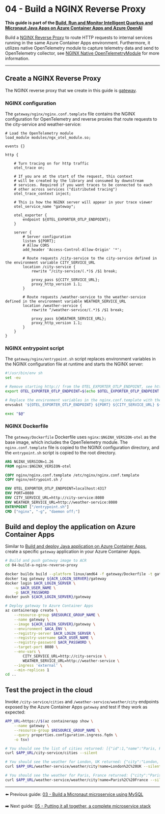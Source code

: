 # 04 - Build a NGINX Reverse Proxy

__This guide is part of the [Build, Run and Monitor Intelligent Quarkus and Micronaut Java Apps on Azure Container Apps and Azure OpenAI](../README.md)__

Build a [NGINX Reverse Proxy](https://docs.nginx.com/nginx/admin-guide/web-server/reverse-proxy/) to route HTTP requests to internal services running in the same Azure Container Apps environment. Furthermore, it utilizes native OpenTelemetry module to capture telemetry data and send to OpenTelemetry collector, see [NGINX Native OpenTelemetryModule](https://github.com/nginxinc/nginx-otel) for more information.

---

## Create a NGINX Reverse Proxy

The NGINX reverse proxy that we create in this guide is [gateway](gateway).

### NGINX configuration

The `gateway/nginx/nginx.conf.template` file contains the NGINX configuration for OpenTelemetry and reverse proxies that route requests to the city-service and weather-service:

```nginx
# Load the OpenTelemetry module
load_module modules/ngx_otel_module.so;

events {}

http {

    # Turn tracing on for http traffic
    otel_trace on;

    # If you are at the start of the request, this context
    # will be created by the library and consumed by downstream
    # services. Required if you want traces to be connected to each
    # other across services ("distributed tracing")
    otel_trace_context inject;

    # This is how the NGINX server will appear in your trace viewer
    otel_service_name "gateway";

    otel_exporter {
        endpoint ${OTEL_EXPORTER_OTLP_ENDPOINT};
    }

    server {
        # Server configuration
        listen ${PORT};
        # Allow CORS
        add_header 'Access-Control-Allow-Origin' '*';
        
        # Route requests /city-service to the city-service defined in the environment variable CITY_SERVICE_URL
        location /city-service {
            rewrite ^/city-service/(.*)$ /$1 break;

            proxy_pass ${CITY_SERVICE_URL};
            proxy_http_version 1.1;
        }

        # Route requests /weather-service to the weather-service defined in the environment variable WEATHER_SERVICE_URL
        location /weather-service {
            rewrite ^/weather-service/(.*)$ /$1 break;

            proxy_pass ${WEATHER_SERVICE_URL};
            proxy_http_version 1.1;
        }
    }
}
```

### NGINX entrypoint script

The `gateway/nginx/entrypoint.sh` script replaces environment variables in the NGINX configuration file at runtime and starts the NGINX server:

```bash
#!/usr/bin/env sh
set -eu

# Remove starting http:// from the OTEL_EXPORTER_OTLP_ENDPOINT, see https://github.com/grpc/grpc/issues/19954#issuecomment-676273319
export OTEL_EXPORTER_OTLP_ENDPOINT=$(echo $OTEL_EXPORTER_OTLP_ENDPOINT | sed 's/http:\/\///g')

# Replace the environment variables in the nginx.conf.template with the actual values
envsubst '${OTEL_EXPORTER_OTLP_ENDPOINT} ${PORT} ${CITY_SERVICE_URL} ${WEATHER_SERVICE_URL}' < /etc/nginx/nginx.conf.template > /etc/nginx/nginx.conf

exec "$@"
```

### NGINX Dockerfile

The `gateway/Dockerfile` Dockerfile uses `nginx:$NGINX_VERSION-otel` as the base image, which includes the OpenTelemetry module. The `nginx.conf.template` file is copied to the NGINX configuration directory, and the `entrypoint.sh` script is copied to the root directory.

```Dockerfile
ARG NGINX_VERSION=1.26
FROM nginx:$NGINX_VERSION-otel

COPY nginx/nginx.conf.template /etc/nginx/nginx.conf.template
COPY nginx/entrypoint.sh /

ENV OTEL_EXPORTER_OTLP_ENDPOINT=localhost:4317
ENV PORT=8080
ENV CITY_SERVICE_URL=http://city-service:8080
ENV WEATHER_SERVICE_URL=http://weather-service:8080
ENTRYPOINT ["/entrypoint.sh"]
CMD ["nginx", "-g", "daemon off;"]
```

## Build and deploy the application on Azure Container Apps

Similar to [Build and deploy Java application on Azure Container Apps](../01-build-a-simple-java-application/README.md#build-and-deploy-java-application-on-azure-container-apps), create a specific `gateway` application in your Azure Container Apps.

```bash
# Build and push gateway image to ACR
cd 04-build-a-nginx-reverse-proxy

docker buildx build --platform linux/amd64 -f gateway/Dockerfile -t gateway ./gateway
docker tag gateway ${ACR_LOGIN_SERVER}/gateway
docker login $ACR_LOGIN_SERVER \
    -u $ACR_USER_NAME \
    -p $ACR_PASSWORD
docker push ${ACR_LOGIN_SERVER}/gateway

# Deploy gateway to Azure Container Apps
az containerapp create \
    --resource-group $RESOURCE_GROUP_NAME \
    --name gateway \
    --image ${ACR_LOGIN_SERVER}/gateway \
    --environment $ACA_ENV \
    --registry-server $ACR_LOGIN_SERVER \
    --registry-username $ACR_USER_NAME \
    --registry-password $ACR_PASSWORD \
    --target-port 8080 \
    --env-vars \
        CITY_SERVICE_URL=http://city-service \
        WEATHER_SERVICE_URL=http://weather-service \
    --ingress 'external' \
    --min-replicas 1
cd ..
```

## Test the project in the cloud

Invoke `/city-service/cities` and `/weather-service/weather/city` endpoints exposed by the Azure Container Apps `gateway` and test if they work as expected:

```bash
APP_URL=https://$(az containerapp show \
    --name gateway \
    --resource-group $RESOURCE_GROUP_NAME \
    --query properties.configuration.ingress.fqdn \
    -o tsv)

# You should see the list of cities returned: [{"id":1,"name":"Paris, France"},{"id":2,"name":"London, UK"}]
curl $APP_URL/city-service/cities --silent

# You should see the weather for London, UK returned: {"city":"London, UK","description":"Quite cloudy","icon":"weather-pouring"}
curl $APP_URL/weather-service/weather/city?name=London%2C%20UK --silent

# You should see the weather for Paris, France returned: {"city":"Paris, France","description":"Very cloudy!","icon":"weather-fog"}
curl $APP_URL/weather-service/weather/city?name=Paris%2C%20France --silent
```

---

⬅️ Previous guide: [03 - Build a Micronaut microservice using MySQL](../03-build-a-micronaut-microservice-using-mysql/README.md)

➡️ Next guide: [05 - Putting it all together, a complete microservice stack](../05-putting-it-all-together-a-complete-microservice-stack/README.md)